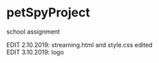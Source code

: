 # petSpyProject
school assignment

EDIT 2.10.2019: streaming.html and style.css edited <br>
EDIT 3.10.2019: logo
